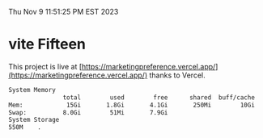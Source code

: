 Thu Nov  9 11:51:25 PM EST 2023

# vite Fifteen


This project is live at [https://marketingpreference.vercel.app/](https://marketingpreference.vercel.app/) thanks to Vercel.

```bash
System Memory
               total        used        free      shared  buff/cache   available
Mem:            15Gi       1.8Gi       4.1Gi       250Mi        10Gi        13Gi
Swap:          8.0Gi        51Mi       7.9Gi
System Storage
550M	.

